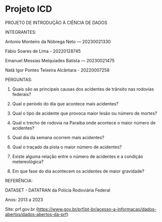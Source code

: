 # Projeto ICD
 PROJETO DE INTRODUÇÃO À CIÊNCIA DE DADOS

INTEGRANTES: 

Antonio Monteiro da Nóbrega Neto — 20230021330

Fábio Soares de Lima - 20220128745

Emanuel Messias Melquíades Batista — 20230021475

Natã Igor Pontes Teixeira Alcântara - 20220007258


PERGUNTAS:



1. Quais são as principais causas dos acidentes de trânsito nas rodovias federais?

2. Qual o período do dia que acontece mais acidentes? 

3. Qual o tipo de acidente que provoca maior lesão ou número de mortes?

4. Qual o trecho de rodovia na Paraíba onde acontece o maior número de acidentes?

5. Qual dia da semana ocorrem mais acidentes?

6. Qual o traçado da pista  o maior número de acidentes?

7. Existe alguma relaçåo entre o número de acidentes e a condição metereológica?

8. Em que fase do dia acontecem os acidentes de maior gravidade?



REFERÊNCIA:

DATASET - DATATRAN da Polícia Rodoviária Federal

Anos: 2013 a 2023

Site: prf.gov.br (https://www.gov.br/prf/pt-br/acesso-a-informacao/dados-abertos/dados-abertos-da-prf)
